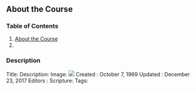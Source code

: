 # 

## <a name="about"></a>About the Course

### Table of Contents

1. [About the Course](#about)
2. [](#one)

### Description

Title: 
Description: 
Image: <img src="http://bible.exchange/assets/img/eagle.gif" id="coverEagle" />
Created : October 7, 1969
Updated : December 23, 2017
Editors : 
Scripture: 
Tags: 

## <a name="one"></a>

### 
<!-- include:-->

## <a name="two"></a>

### 
<!-- include:  -->

## <a name="three"></a>

### 
<!-- include:  -->

